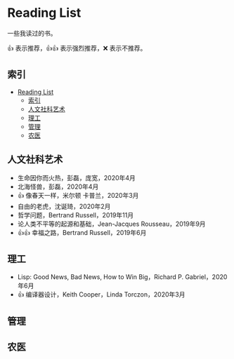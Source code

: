 # Reading List

一些我读过的书。

:+1: 表示推荐，:+1::+1: 表示强烈推荐，:x: 表示不推荐。

## 索引

- [Reading List](#reading-list)
  - [索引](#索引)
  - [人文社科艺术](#人文社科艺术)
  - [理工](#理工)
  - [管理](#管理)
  - [农医](#农医)

## 人文社科艺术

- 生命因你而火热，彭磊，庞宽，2020年4月
- 北海怪兽，彭磊，2020年4月
- :+1: 像春天一样，米尔顿 卡普兰，2020年3月
- 自由的老虎，沈诞琦，2020年2月
- 哲学问题，Bertrand Russell，2019年11月
- 论人类不平等的起源和基础，Jean-Jacques Rousseau，2019年9月
- :+1::+1: 幸福之路，Bertrand Russell，2019年6月

## 理工

- Lisp: Good News, Bad News, How to Win Big，Richard P. Gabriel，2020年6月
- :+1: 编译器设计，Keith Cooper，Linda Torczon，2020年3月

## 管理

## 农医
